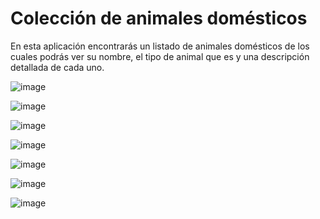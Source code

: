 # Colección de animales domésticos

En esta aplicación encontrarás un listado de animales domésticos de los cuales
podrás ver su nombre, el tipo de animal que es y una descripción detallada de cada uno.

![image](https://user-images.githubusercontent.com/72435753/145718105-8ae5bfdb-00b8-4636-b6b4-d46458377dd5.png)

![image](https://user-images.githubusercontent.com/72435753/145718135-3bcccb0e-6b62-4caf-94b9-2303f44e4fb7.png)

![image](https://user-images.githubusercontent.com/72435753/145718158-bf608fe0-8e1d-47e0-89bb-922ca2d0417f.png)

![image](https://user-images.githubusercontent.com/72435753/145718170-ad670f89-30b9-4aee-a7e0-c5735e95be86.png)

![image](https://user-images.githubusercontent.com/72435753/145718176-356cf2ad-ec5c-434d-be28-a818b52a87cf.png)

![image](https://user-images.githubusercontent.com/72435753/145718260-3e40cd23-3139-4ba5-9192-e48b2b0b89d2.png)

![image](https://user-images.githubusercontent.com/72435753/145718243-edafb3f7-0b33-4093-b70e-562816aeea6e.png)

